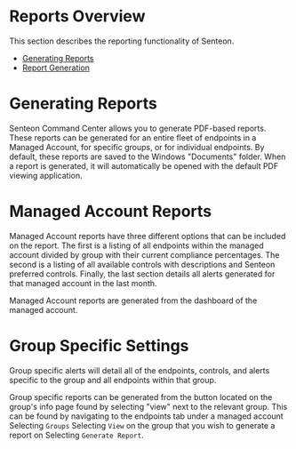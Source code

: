 # Reports Overview
This section describes the reporting functionality of Senteon.

- [Generating Reports](Reports.md#generating-reports)
- [Report Generation](Reports.md#report-generation)

# Generating Reports
Senteon Command Center allows you to generate PDF-based reports. These reports can be generated for an entire fleet of endpoints in a Managed Account, for specific groups, or for individual endpoints. By default, these reports are saved to the Windows "Documents" folder. When a report is generated, it will automatically be opened with the default PDF viewing application. 

# Managed Account Reports
Managed Account reports have three different options that can be included on the report. The first is a listing of all endpoints within the managed account divided by group with their current compliance percentages. The second is a listing of all available controls with descriptions and Senteon preferred controls. Finally, the last section details all alerts generated for that managed account in the last month.

Managed Account reports are generated from the dashboard of the managed account.

# Group Specific Settings
Group specific alerts will detail all of the endpoints, controls, and alerts specific to the group and all endpoints within that group. 

Group specific reports can be generated from the button located on the group's info page found by selecting "view" next to the relevant group. 
This can be found by navigating to the endpoints tab under a managed account
Selecting `Groups`
Selecting `View` on the group that you wish to generate a report on
Selecting `Generate Report`.
